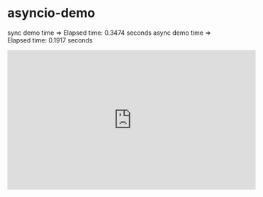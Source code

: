 # asyncio-demo

sync demo time => Elapsed time: 0.3474 seconds
async demo time => Elapsed time: 0.1917 seconds

<iframe width="560" height="315" src="https://www.youtube.com/embed/StegA3cSjsM" title="YouTube video player" frameborder="0" allow="accelerometer; autoplay; clipboard-write; encrypted-media; gyroscope; picture-in-picture; web-share" allowfullscreen></iframe>

<!-- {% include youtube.html id="StegA3cSjsM" %} -->